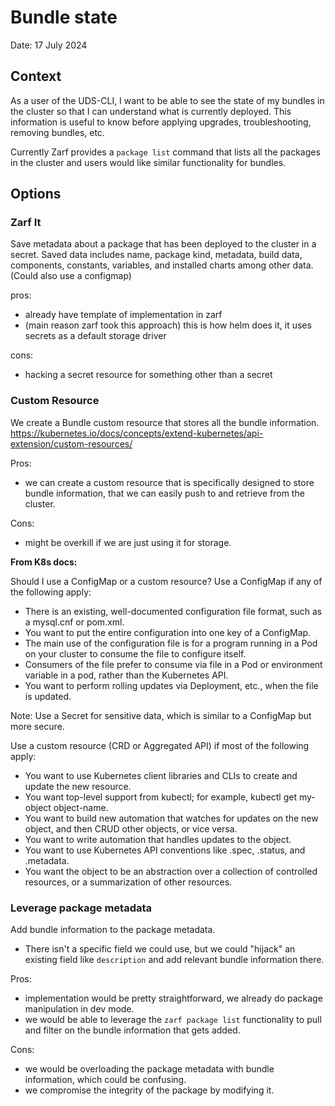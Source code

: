 # Bundle state

Date: 17 July 2024

## Context
As a user of the UDS-CLI, I want to be able to see the state of my bundles in the cluster so that I can understand what is currently deployed. This information is useful to know before applying upgrades, troubleshooting, removing bundles, etc.

Currently Zarf provides a `package list` command that lists all the packages in the cluster and users would like similar functionality for bundles.

## Options

### Zarf It
Save metadata about a package that has been deployed to the cluster in a secret. Saved data includes name, package kind, metadata, build data, components, constants, variables, and installed charts among other data. (Could also use a configmap)

pros:
- already have template of implementation in zarf
- (main reason zarf took this approach) this is how helm does it, it uses secrets as a default storage driver

cons:
- hacking a secret resource for something other than a secret


### Custom Resource
We create a Bundle custom resource that stores all the bundle information.
https://kubernetes.io/docs/concepts/extend-kubernetes/api-extension/custom-resources/

Pros:
- we can create a custom resource that is specifically designed to store bundle information, that we can easily push to and retrieve from the cluster.

Cons:
- might be overkill if we are just using it for storage.

<b>From K8s docs:</b>

Should I use a ConfigMap or a custom resource?
Use a ConfigMap if any of the following apply:

- There is an existing, well-documented configuration file format, such as a mysql.cnf or pom.xml.
- You want to put the entire configuration into one key of a ConfigMap.
- The main use of the configuration file is for a program running in a Pod on your cluster to consume the file to configure itself.
- Consumers of the file prefer to consume via file in a Pod or environment variable in a pod, rather than the Kubernetes API.
- You want to perform rolling updates via Deployment, etc., when the file is updated.

Note:
Use a Secret for sensitive data, which is similar to a ConfigMap but more secure.

Use a custom resource (CRD or Aggregated API) if most of the following apply:

- You want to use Kubernetes client libraries and CLIs to create and update the new resource.
- You want top-level support from kubectl; for example, kubectl get my-object object-name.
- You want to build new automation that watches for updates on the new object, and then CRUD other objects, or vice versa.
- You want to write automation that handles updates to the object.
- You want to use Kubernetes API conventions like .spec, .status, and .metadata.
- You want the object to be an abstraction over a collection of controlled resources, or a summarization of other resources.


### Leverage package metadata
Add bundle information to the package metadata.
- There isn't a specific field we could use, but we could "hijack" an existing field like `description` and add relevant bundle information there.

Pros:
- implementation would be pretty straightforward, we already do package manipulation in dev mode.
- we would be able to leverage the `zarf package list` functionality to pull and filter on the bundle information that gets added.

Cons:
- we would be overloading the package metadata with bundle information, which could be confusing.
- we compromise the integrity of the package by modifying it.
